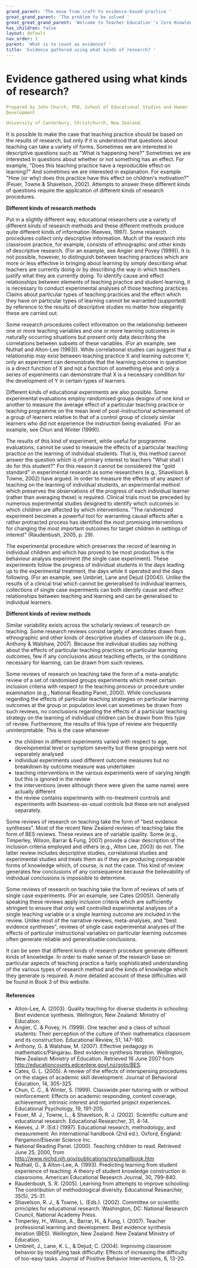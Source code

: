 ```yaml
---
grand_parent: 'The move from craft to evidence-based practice '
great_grand_parent: 'The problem to be solved '
great_great_grand_parent: 'Welcome to Teacher Education''s Core Knowledge and Skills.'
has_children: false
layout: default
nav_order: 1
parent: 'What is to count as evidence? '
title: 'Evidence gathered using what kinds of research? '
---
```

# Evidence gathered using what kinds of research?


```yaml
Prepared by John Church, PhD, School of Educational Studies and Human
Development

University of Canterbury, Christchurch, New Zealand.
```


It is possible to make the case that teaching practice should be based
on the results of research, but only if it is understood that questions
about teaching can take a variety of forms. Sometimes we are interested
in descriptive questions such as "What is happening here?" Sometimes we
are interested in questions about whether or not something has an
effect. For example, "Does this teaching practice have a reproducible
effect on learning?" And sometimes we are interested in explanation. For
example "How (or why) does this practice have this effect on children's
motivation?" (Feuer, Towne & Shavelson, 2002). Attempts to answer these
different kinds of questions require the application of different kinds
of research procedures.

**Different kinds of research methods**

Put in a slightly different way, educational researchers use a variety
of different kinds of research methods and these different methods
produce quite different kinds of information (Keeves, 1997). Some
research procedures collect only descriptive information. Much of the
research into classroom practice, for example, consists of ethnographic
and other kinds of descriptive research. (For an example, see Angier and
Povey (1999)). It is not possible, however, to distinguish between
teaching practices which are more or less effective in bringing about
learning by simply describing what teachers are currently doing or by
describing the way in which teachers justify what they are currently
doing. To identify cause and effect relationships between elements of
teaching practice and student learning, it is necessary to conduct
experimental analyses of those teaching practices. Claims about
particular types of teaching practices and the effect which they have on
particular types of learning cannot be warranted (supported) by
reference to the results of descriptive studies no matter how elegantly
these are carried out.

Some research procedures collect information on the relationship between
one or more teaching variables and one or more learning outcomes in
naturally occurring situations but present only data describing the
correlations between subsets of these variables. (For an example, see
Nuthall and Alton-Lee (1993)). While correlational studies can suggest
that a relationship may exist between teaching practice X and learning
outcome Y, only an experiment can demonstrate that the learning outcome
in question is a direct function of X and not a function of something
else and only a series of experiments can demonstrate that X is a
necessary condition for the development of Y in certain types of
learners.

Different kinds of educational experiments are also possible. Some
experimental evaluations employ randomised groups designs of one kind or
another to measure the average effect of a particular teaching practice
or teaching programme on the mean level of post-instructional
achievement of a group of learners relative to that of a control group
of closely similar learners who did not experience the instruction being
evaluated. (For an example, see Chun and Winter (1999)).

The results of this kind of experiment, while useful for programme
evaluations, cannot be used to measure the effects of a particular
teaching practice on the learning of individual students. That is, this
method cannot answer the question which is of primary interest to
teachers "What shall I do for this student?" For this reason it cannot
be considered the "gold standard" in experimental research as some
researchers (e.g., Shavelson & Towne, 2002) have argued. In order to
measure the effects of any aspect of teaching on the learning of
individual students, an experimental method which preserves the
observations of the progress of each individual learner (rather than
averaging these) is required. Clinical trials must be preceded by
numerous experimental studies designed to identify which outcomes in
which children are affected by which interventions. "The randomized
experiment becomes a powerful tool for warranting causal effects after a
rather protracted process has identified the most promising
interventions for changing the most important outcomes for target
children in settings of interest" (Raudenbush, 2005, p. 29).

The experimental procedure which preserves the record of learning in
individual children and which has proved to be most productive is the
behaviour analysis experiment (the single case experiment). These
experiments follow the progress of individual students in the days
leading up to the experimental treatment, the days while it operated and
the days following. (For an example, see Umbriet, Lane and Dejud
(2004)). Unlike the results of a clinical trial which cannot be
generalised to individual learners, collections of single case
experiments can both identify cause and effect relationships between
teaching and learning and can be generalised to individual learners.

**Different kinds of review methods**

Similar variability exists across the scholarly reviews of research on
teaching. Some research reviews consist largely of anecdotes drawn from
ethnographic and other kinds of descriptive studies of classroom life
(e.g., Anthony & Walshaw, 2007). Because the individual studies say
nothing about the effects of particular teaching practices on particular
learning outcomes, few if any conclusions about teaching effects, or the
conditions necessary for learning, can be drawn from such reviews.

Some reviews of research on teaching take the form of a meta-analytic
review of a set of randomised groups experiments which meet certain
inclusion criteria with respect to the teaching process or procedure
under examination (e.g., National Reading Panel, 2000). While
conclusions regarding the effects of particular teaching strategies on
particular learning outcomes at the group or population level can
sometimes be drawn from such reviews, no conclusions regarding the
effects of a particular teaching strategy on the learning of individual
children can be drawn from this type of review. Furthermore, the results
of this type of review are frequently uninterpretable. This is the case
whenever

-   the children in different experiments varied with respect to age,
    developmental level or symptom severity but these groupings were not
    separately analysed
-   individual experiments used different outcome measures but no
    breakdown by outcome measure was undertaken
-   teaching interventions in the various experiments were of varying
    length but this is ignored in the review
-   the interventions (even although there were given the same name)
    were actually different
-   the review contains experiments with no-treatment controls and
    experiments with business-as-usual controls but these are not
    analysed separately.

Some reviews of research on teaching take the form of "best evidence
syntheses". Most of the recent New Zealand reviews of teaching take the
form of BES reviews. These reviews are of variable quality. Some (e.g.,
Timperley, Wilson, Barrar & Fung, 2007) provide a clear description of
the inclusion criteria employed and others (e.g., Alton Lee, 2003) do
not. The latter review includes descriptive studies, correlational
studies and experimental studies and treats them as if they are
producing comparable forms of knowledge which, of course, is not the
case. This kind of review generates few conclusions of any consequence
because the believability of individual conclusions is impossible to
determine.

Some reviews of research on teaching take the form of reviews of sets of
single case experiments. (For an example, see Cates (2005)). Generally
speaking these reviews apply inclusion criteria which are sufficiently
stringent to ensure that only well controlled experimental analyses of a
single teaching variable or a single learning outcome are included in
the review. Unlike most of the narrative reviews, meta-analyses, and
"best evidence syntheses", reviews of single case experimental analyses
of the effects of particular instructional variables on particular
learning outcomes often generate reliable and generalisable conclusions.

It can be seen that different kinds of research procedure generate
different kinds of knowledge. In order to make sense of the research
base on particular aspects of teaching practice a fairly sophisticated
understanding of the various types of research method and the kinds of
knowledge which they generate is required. A more detailed account of
these difficulties will be found in Book 3 of this website.


#### References

-   Alton-Lee, A. (2003). Quality teaching for diverse students in
    schooling: Best evidence synthesis. Wellington, New Zealand:
    Ministry of Education.
-   Angier, C. & Povey, H. (1999). One teacher and a class of school
    students: Their perception of the culture of their mathematics
    classroom and its construction. Educational Review, 51, 147-160.
-   Anthony, G. & Walshaw, M. (2007). Effective pedagogy in
    mathematics/Pängarau. Best evidence synthesis Iteration. Wellington,
    New Zealand: Ministry of Education. Retrieved 16 June 2007 from
    http://educationcounts.edcentere.govt.nz/goto/BES.
-   Cates, G. L. (2005). A review of the effects of interspersing
    procedures on the stages of academic skill development. Journal of
    Behavioral Education, 14, 305-325.
-   Chun, C. C., & Winter, S. (1999). Classwide peer tutoring with or
    without reinforcement: Effects on academic responding, content
    coverage, achievement, intrinsic interest and reported project
    experiences. Educational Psychology, 19, 191-205.
-   Feuer, M. J., Towne, L., & Shavelson, R. J. (2002). Scientific
    culture and educational research. Educational Researcher, 31, 4-14.
-   Keeves, J. P. (Ed.) (1997). Educational research, methodology, and
    measurement: An international handbook (2nd ed.). Oxford, England:
    Pergamon/Elsevier Science Inc.
-   National Reading Panel. (2000). Teaching children to read. Retrieved
    June 25, 2000, from
    http://www.nichd.nih.gov/publications/nrp/smallbook.htm
-   Nuthall, G., & Alton-Lee, A. (1993). Predicting learning from
    student experience of teaching: A theory of student knowledge
    construction in classrooms. American Educational Research Journal,
    30, 799-840.
-   Raudenbush, S. R. (2005). Learning from attempts to improve
    schooling: The contribution of methodological diversity. Educational
    Researcher, 35(5), 25-31.
-   Shavelson, R. J., & Towne, L. (Eds.). (2002). Committee on
    scientific principles for educational research. Washington, DC:
    National Research Council, National Academy Press.
-   Timperley, H., Wilson, A., Barrar, H., & Fung, I. (2007). Teacher
    professional learning and development. Best evidence synthesis
    iteration (BES). Wellington, New Zealand: New Zealand Ministry of
    Education.
-   Umbreit, J., Lane, K. L., & Dejud, C. (2004). Improving classroom
    behavior by modifying task difficulty: Effects of increasing the
    difficulty of too-easy tasks. Journal of Positive Behavior
    Interventions, 6, 13-20.
